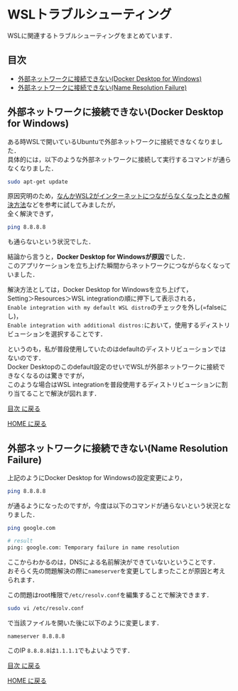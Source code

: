 # WSLトラブルシューティング

WSLに関連するトラブルシューティングをまとめています．  

## 目次

- [外部ネットワークに接続できない(Docker Desktop for Windows)](#外部ネットワークに接続できないdocker-desktop-for-windows)
- [外部ネットワークに接続できない(Name Resolution Failure)](#外部ネットワークに接続できないname-resolution-failure)

## 外部ネットワークに接続できない(Docker Desktop for Windows)

ある時WSLで開いているUbuntuで外部ネットワークに接続できなくなりました．  
具体的には，以下のような外部ネットワークに接続して実行するコマンドが通らなくなりました．

```bash
sudo apt-get update
```

原因究明のため，[なんかWSL2がインターネットにつながらなくなったときの解決方法](https://qiita.com/kotauchisunsun/items/71fae973afa00ebb871a)などを参考に試してみましたが，  
全く解決できず，

```bash
ping 8.8.8.8
```

も通らないという状況でした．

結論から言うと，**Docker Desktop for Windowsが原因**でした．  
このアプリケーションを立ち上げた瞬間からネットワークにつながらなくなっていました．

解決方法としては，Docker Desktop for Windowsを立ち上げて，  
Setting＞Resources＞WSL integrationの順に押下して表示される，  
`Enable integration with my default WSL distro`のチェックを外し(=falseにし)，  
`Enable integration with additional distros:`において，使用するディストリビューションを選択することです．

というのも，私が普段使用していたのはdefaultのディストリビューションではないのです．  
Docker Desktopのこのdefault設定のせいでWSLが外部ネットワークに接続できなくなるのは驚きですが，  
このような場合はWSL integrationを普段使用するディストリビューションに割り当てることで解決が図れます．

[目次 に戻る](#目次)

[HOME に戻る](../README.md)

## 外部ネットワークに接続できない(Name Resolution Failure)

上記のようにDocker Desktop for Windowsの設定変更により，

```bash
ping 8.8.8.8
```

が通るようになったのですが，今度は以下のコマンドが通らないという状況となりました．

```bash
ping google.com

# result
ping: google.com: Temporary failure in name resolution
```

ここからわかるのは，DNSによる名前解決ができていないということです．  
おそらく先の問題解決の際に`nameserver`を変更してしまったことが原因と考えられます．

この問題はroot権限で`/etc/resolv.conf`を編集することで解決できます．

```bash
sudo vi /etc/resolv.conf
```

で当該ファイルを開いた後に以下のように変更します．

```bash
nameserver 8.8.8.8
```

このIP `8.8.8.8`は`1.1.1.1`でもよいようです．

[目次 に戻る](#目次)

[HOME に戻る](../README.md)
